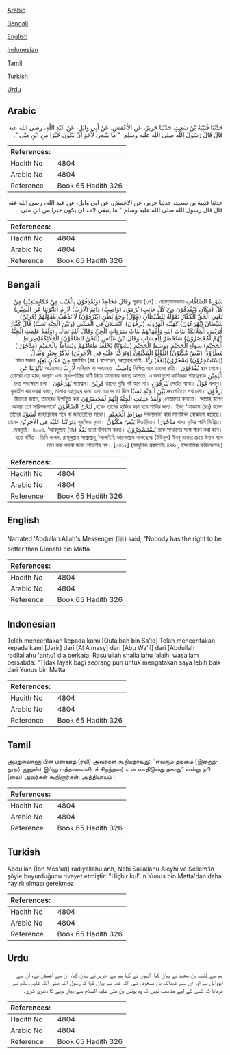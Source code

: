 [Arabic](#arabic)

[Bengali](#bengali)

[English](#english)

[Indonesian](#indonesian)

[Tamil](#tamil)

[Turkish](#turkish)

[Urdu](#urdu)

## Arabic


<div dir="rtl" lang="ar" style={{fontSize:'larger',backgroundColor:'#f8f9fa',padding:20}}>
حَدَّثَنَا قُتَيْبَةُ بْنُ سَعِيدٍ، حَدَّثَنَا جَرِيرٌ، عَنِ الأَعْمَشِ، عَنْ أَبِي وَائِلٍ، عَنْ عَبْدِ اللَّهِ، رضى الله عنه قَالَ قَالَ رَسُولُ اللَّهِ صلى الله عليه وسلم ‏ "‏ مَا يَنْبَغِي لأَحَدٍ أَنْ يَكُونَ خَيْرًا مِنِ ابْنِ مَتَّى ‏"‏‏.‏
</div>
<div style={{backgroundColor:'#f8f9fa',padding:20, marginBottom: 10}}><table> <thead> <tr> <th>References:</th> <th></th> </tr> </thead> <tbody><tr><td>Hadith No</td><td>4804</td></tr><tr><td>Arabic No</td><td>4804</td></tr><tr><td>Reference</td><td>Book 65 Hadith 326</td></tr></tbody></table></div>


<div dir="rtl" lang="ar" style={{fontSize:'larger',backgroundColor:'#f8f9fa',padding:20}}>
حدثنا قتيبة بن سعيد، حدثنا جرير، عن الاعمش، عن ابي وايل، عن عبد الله، رضى الله عنه قال قال رسول الله صلى الله عليه وسلم " ما ينبغي لاحد ان يكون خيرا من ابن متى
</div>
<div style={{backgroundColor:'#f8f9fa',padding:20, marginBottom: 10}}><table> <thead> <tr> <th>References:</th> <th></th> </tr> </thead> <tbody><tr><td>Hadith No</td><td>4804</td></tr><tr><td>Arabic No</td><td>4804</td></tr><tr><td>Reference</td><td>Book 65 Hadith 326</td></tr></tbody></table></div>

## Bengali


<div dir="rtl" lang="bn" style={{fontSize:'larger',backgroundColor:'#f8f9fa',padding:20}}>
سُوْرَةُ الصَّافَّاتِ সূরাহ (৩৭) : ওয়াস্‌সাফফাত وَقَالَ مُجَاهِدٌ (وَيَقْذِفُوْنَ بِالْغَيْبِ مِنْ مَّكَانٍمبَعِيْدٍ) مِنْ كُلِّ (مَكَانٍ وَّيُقْذَفُوْنَ مِنْ كُلِّ جَانِبٍ) يُرْمَوْنَ (وَاصِبٌ) دَائِمٌ (لَازِبٌ) لَازِمٌ (تَأْتُوْنَنَا عَنِ الْيَمِيْنِ) يَعْنِي الْحَقَّ الْكُفَّارُ تَقُوْلُهُ لِلشَّيْطَانِ (غَوْلٌ) وَجَعُ بَطْنٍ (يُنْزَفُوْنَ) لَا تَذْهَبُ عُقُوْلُهُمْ (قَرِيْنٌ) شَيْطَانٌ (يُهْرَعُوْنَ) كَهَيْئَةِ الْهَرْوَلَةِ (يَزِفُّوْنَ) النَّسَلَانُ فِي الْمَشْيِ (وَبَيْنَ الْجِنَّةِ نَسَبًا) قَالَ كُفَّارُ قُرَيْشٍ الْمَلَائِكَةُ بَنَاتُ اللهِ وَأُمَّهَاتُهُمْ بَنَاتُ سَرَوَاتِ الْجِنِّ وَقَالَ اللهُ تَعَالَى (وَلَقَدْ عَلِمَتِ الْجِنَّةُ إِنَّهُمْ لَمُحْضَرُوْنَ) سَتُحْضَرُ لِلْحِسَابِ وَقَالَ ابْنُ عَبَّاسٍ (لَنَحْنُ الصَّافُّوْنَ) الْمَلَائِكَةُ(صِرَاطِ الْجَحِيْمِ) سَوَاءِ الْجَحِيْمِ وَوَسَطِ الْجَحِيْمِ (لَشَوْبًا) يُخْلَطُ طَعَامُهُمْ وَيُسَاطُ بِالْحَمِيْمِ (مَدْحُوْرًا) مَطْرُوْدًا (بَيْضٌ مَّكْنُوْنٌ) اللُّؤْلُؤُ الْمَكْنُوْنُ (وَتَرَكْنَا عَلَيْهِ فِي الْآخِرِيْنَ) يُذْكَرُ بِخَيْرٍ وَيُقَالُ (يَسْتَسْخِرُوْنَ) يَسْخَرُوْنَ(بَعْلًا) رَبًّا. মুজাহিদ (রহ.) বলেছেন, আল্লাহর বাণীঃ مِنْ مَكَانٍ بَعِيْدٍ মানে সকল স্থান থেকে। يُقْذَفُوْنَ নিক্ষিপ্ত হবে তাদের প্রতি। وَاصِبٌঅবিরাম বা অব্যাহত। لَازِبٌআঠালো। تَأْتُوْنَنَا عَنِ الْيَمِيْنِ তোমরা তো হাক, কল্যাণ এবং সুখ-শান্তির বাণী নিয়ে আমাদের কাছে আসতে, এ কথাগুলো কাফিররা শায়ত্বনকে বলবে। غَوْلٌ পেটের ব্যথা। يُنْزَفُوْنَ তাদের বুদ্ধি নষ্ট হবে না। قَرِيْنٌ শায়ত্বন। يُهْرَعُوْنَ দ্রুত পদক্ষেপে চলা। يَزِفُّوْنَ দ্রুতগতিতে পথ চলা। بَيْنَ الْجِنَّةِ نَسَبًا কুরাইশ কাফেররা বলত, মালাক আল্লাহর কন্যা এবং তাদের মা জিন নেতাদের কন্যারা। আল্লাহ্ বলেন, وَلَقَدْ عَلِمَتِ الْجِنَّةُ إِنَّهُمْ لَمُحْضَرُوْنَ জিনেরা জানে, তাদেরও উপস্থিত করা হবে- তাদের হাজির করা হবে শাস্তির জন্য। ইবনু ‘আব্বাস (রাঃ) বলেন, لَنَحْنُ الصَّافُّوْنَ ‘আমরা তো সারিবদ্ধভাবে দন্ডায়মান’ দ্বারা মালাইকা বোঝানো হয়েছে। صِرَاطِ الْجَحِيْمِ জাহান্নামের পথে বা জাহান্নামের মধ্যে। لَشَوْبًا তাদের খাদ্য ফুটন্ত পানি মিশ্রিত। مَدْحُوْرًا বিতাড়িত। بَيْضٌ مَكْنُوْنٌ সুরক্ষিত মুক্তা। وَتَرَكْنَا عَلَيْهِ فِي الاٰخِرِيْنَ তাদেরকে সম্মানের সঙ্গে স্মরণ করা হবে। يَسْتَسْخِرُوْنَ তারা উপহাস করত। بَعْلًا দেবমূর্তি। ৪৮০৪. ‘আবদুল্লাহ্ (রাঃ) হতে বর্ণিত। তিনি বলেন, রাসূলুল্লাহ্ সাল্লাল্লাহু ‘আলাইহি ওয়াসাল্লাম বলেছেনঃ (ইউনুস) ইবনু মাত্তার চেয়ে উত্তম বলে মনে করা কারো জন্য শোভনীয় নয়। [৩৪১২] (আধুনিক প্রকাশনীঃ ৪৪৪০, ইসলামিক ফাউন্ডেশনঃ)
</div>
<div style={{backgroundColor:'#f8f9fa',padding:20, marginBottom: 10}}><table> <thead> <tr> <th>References:</th> <th></th> </tr> </thead> <tbody><tr><td>Hadith No</td><td>4804</td></tr><tr><td>Arabic No</td><td>4804</td></tr><tr><td>Reference</td><td>Book 65 Hadith 326</td></tr></tbody></table></div>

## English


<div dir="ltr" lang="en" style={{fontSize:'larger',backgroundColor:'#f8f9fa',padding:20}}>
Narrated 'Abdullah:Allah's Messenger (ﷺ) said, "Nobody has the right to be better than (Jonah) bin Matta
</div>
<div style={{backgroundColor:'#f8f9fa',padding:20, marginBottom: 10}}><table> <thead> <tr> <th>References:</th> <th></th> </tr> </thead> <tbody><tr><td>Hadith No</td><td>4804</td></tr><tr><td>Arabic No</td><td>4804</td></tr><tr><td>Reference</td><td>Book 65 Hadith 326</td></tr></tbody></table></div>

## Indonesian


<div dir="ltr" lang="id" style={{fontSize:'larger',backgroundColor:'#f8f9fa',padding:20}}>
Telah menceritakan kepada kami [Qutaibah bin Sa'id] Telah menceritakan kepada kami [Jarir] dari [Al A'masy] dari [Abu Wa'il] dari [Abdullah radliallahu 'anhu] dia berkata; Rasulullah shallallahu 'alaihi wasallam bersabda: "Tidak layak bagi seorang pun untuk mengatakan saya lebih baik dari Yunus bin Matta
</div>
<div style={{backgroundColor:'#f8f9fa',padding:20, marginBottom: 10}}><table> <thead> <tr> <th>References:</th> <th></th> </tr> </thead> <tbody><tr><td>Hadith No</td><td>4804</td></tr><tr><td>Arabic No</td><td>4804</td></tr><tr><td>Reference</td><td>Book 65 Hadith 326</td></tr></tbody></table></div>

## Tamil


<div dir="ltr" lang="ta" style={{fontSize:'larger',backgroundColor:'#f8f9fa',padding:20}}>
அப்துல்லாஹ் பின் மஸ்ஊத் (ரலி) அவர்கள் கூறியதாவது: ‘‘எவரும் தம்மை (இறைத்தூதர் யூனுஸ்) இப்னு மத்தாவைவிடச் சிறந்தவர் என வாதிடுவது தகாது” என்று நபி (ஸல்) அவர்கள் கூறினார்கள். அத்தியாயம் :
</div>
<div style={{backgroundColor:'#f8f9fa',padding:20, marginBottom: 10}}><table> <thead> <tr> <th>References:</th> <th></th> </tr> </thead> <tbody><tr><td>Hadith No</td><td>4804</td></tr><tr><td>Arabic No</td><td>4804</td></tr><tr><td>Reference</td><td>Book 65 Hadith 326</td></tr></tbody></table></div>

## Turkish


<div dir="ltr" lang="tr" style={{fontSize:'larger',backgroundColor:'#f8f9fa',padding:20}}>
Abdullah [İbn Mes'ud] radiyallahu anh, Nebi Sallallahu Aleyhi ve Sellem'in şöyle buyurduğunu rivayet etmiştir: "Hiçbir kul’un Yunus bin Matta'dan daha hayırlı olması gerekmez
</div>
<div style={{backgroundColor:'#f8f9fa',padding:20, marginBottom: 10}}><table> <thead> <tr> <th>References:</th> <th></th> </tr> </thead> <tbody><tr><td>Hadith No</td><td>4804</td></tr><tr><td>Arabic No</td><td>4804</td></tr><tr><td>Reference</td><td>Book 65 Hadith 326</td></tr></tbody></table></div>

## Urdu


<div dir="rtl" lang="ur" style={{fontSize:'larger',backgroundColor:'#f8f9fa',padding:20}}>
ہم سے قتیبہ بن سعید نے بیان کیا، انہوں نے کہا ہم سے جریر نے بیان کیا، ان سے اعمش نے، ان سے ابووائل نے اور ان سے عبداللہ بن مسعود رضی اللہ عنہ نے بیان کیا کہ رسول اللہ صلی اللہ علیہ وسلم نے فرمایا کہ کسی کے لیے مناسب نہیں کہ وہ یونس بن متی علیہ السلام سے بہتر ہونے کا دعویٰ کرے۔
</div>
<div style={{backgroundColor:'#f8f9fa',padding:20, marginBottom: 10}}><table> <thead> <tr> <th>References:</th> <th></th> </tr> </thead> <tbody><tr><td>Hadith No</td><td>4804</td></tr><tr><td>Arabic No</td><td>4804</td></tr><tr><td>Reference</td><td>Book 65 Hadith 326</td></tr></tbody></table></div>